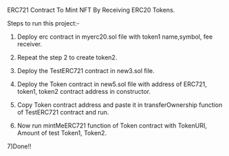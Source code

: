ERC721 Contract To Mint NFT By Receiving ERC20 Tokens.

Steps to run this project:-

1) Deploy erc contract in myerc20.sol file with token1 name,symbol, fee receiver.

2) Repeat the step 2 to create token2.

3) Deploy the TestERC721 contract in new3.sol file.

4) Deploy the Token contract in new5.sol file with address of ERC721, token1, token2 contract address in constructor.

5) Copy Token contract address and paste it in transferOwnership function of TestERC721 contract and run.

6) Now run mintMeERC721 function of Token contract with TokenURI, Amount of test Token1, Token2.

7)Done!!

